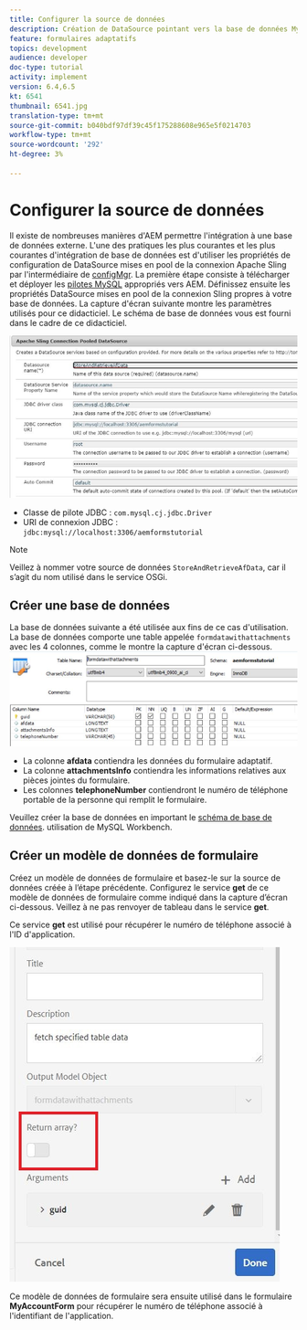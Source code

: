 ```yaml
---
title: Configurer la source de données
description: Création de DataSource pointant vers la base de données MySQL
feature: formulaires adaptatifs
topics: development
audience: developer
doc-type: tutorial
activity: implement
version: 6.4,6.5
kt: 6541
thumbnail: 6541.jpg
translation-type: tm+mt
source-git-commit: b040bdf97df39c45f175288608e965e5f0214703
workflow-type: tm+mt
source-wordcount: '292'
ht-degree: 3%

---
```



# Configurer la source de données

Il existe de nombreuses manières d&#39;AEM permettre l&#39;intégration à une base de données externe. L&#39;une des pratiques les plus courantes et les plus courantes d&#39;intégration de base de données est d&#39;utiliser les propriétés de configuration de DataSource mises en pool de la connexion Apache Sling par l&#39;intermédiaire de [configMgr](http://localhost:4502/system/console/configMgr).
La première étape consiste à télécharger et déployer les [pilotes MySQL](https://mvnrepository.com/artifact/mysql/mysql-connector-java) appropriés vers AEM.
Définissez ensuite les propriétés DataSource mises en pool de la connexion Sling propres à votre base de données. La capture d&#39;écran suivante montre les paramètres utilisés pour ce didacticiel. Le schéma de base de données vous est fourni dans le cadre de ce didacticiel.

![source de données](assets/data-source.JPG)


* Classe de pilote JDBC : `com.mysql.cj.jdbc.Driver`
* URI de connexion JDBC : `jdbc:mysql://localhost:3306/aemformstutorial`

>[!NOTE]
>Veillez à nommer votre source de données `StoreAndRetrieveAfData`, car il s’agit du nom utilisé dans le service OSGi.


## Créer une base de données


La base de données suivante a été utilisée aux fins de ce cas d&#39;utilisation. La base de données comporte une table appelée `formdatawithattachments` avec les 4 colonnes, comme le montre la capture d&#39;écran ci-dessous.
![base de données](assets/table-schema.JPG)

* La colonne **afdata** contiendra les données du formulaire adaptatif.
* La colonne **attachmentsInfo** contiendra les informations relatives aux pièces jointes du formulaire.
* Les colonnes **telephoneNumber** contiendront le numéro de téléphone portable de la personne qui remplit le formulaire.

Veuillez créer la base de données en important le [schéma de base de données](assets/data-base-schema.sql).
utilisation de MySQL Workbench.

## Créer un modèle de données de formulaire

Créez un modèle de données de formulaire et basez-le sur la source de données créée à l’étape précédente.
Configurez le service **get** de ce modèle de données de formulaire comme indiqué dans la capture d’écran ci-dessous.
Veillez à ne pas renvoyer de tableau dans le service **get**.

Ce service **get** est utilisé pour récupérer le numéro de téléphone associé à l&#39;ID d&#39;application.

![get-service](assets/get-service.JPG)

Ce modèle de données de formulaire sera ensuite utilisé dans le formulaire **MyAccountForm** pour récupérer le numéro de téléphone associé à l&#39;identifiant de l&#39;application.
